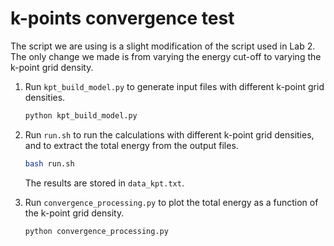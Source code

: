 # k-points convergence test
The script we are using is a slight modification of the script used in Lab 2. 
The only change we made is from varying the energy cut-off to varying the
k-point grid density.

1. Run `kpt_build_model.py` to generate input files with different k-point grid
   densities.

   ```bash 
   python kpt_build_model.py 
   ```
2. Run `run.sh` to run the calculations with different k-point grid densities,
   and to extract the total energy from the output files.

   ```bash
   bash run.sh
   ``` 

   The results are stored in `data_kpt.txt`.
3. Run `convergence_processing.py` to plot the total energy as a function of the
   k-point grid density.

   ```bash
   python convergence_processing.py
   ```

